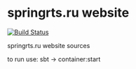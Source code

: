 springrts.ru website
====================
[![Build Status](https://travis-ci.org/spring-rts-ru/springrts-ru-website.svg?branch=master)](https://travis-ci.org/spring-rts-ru/springrts-ru-website)

springrts.ru website sources

to run use:
sbt -> container:start
